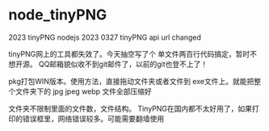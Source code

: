 # node_tinyPNG
2023 tinyPNG nodejs
2023 0327
tinyPNG api url changed


tinyPNG网上的工具都失效了。今天抽空写了个
单文件两百行代码搞定，暂时不想开源。
QQ邮箱貌似收不到git邮件了，以前的git也登不上了！

pkg打包WIN版本。使用方法，直接拖动文件夹或者文件到 exe文件上。就能把整个文件夹下的 jpg jpeg webp 文件全部压缩好

文件夹不限制里面的文件数，文件结构。
TinyPNG在国内都不太好用了，如果打印的错误框里，网络错误较多。可能需要翻墙使用
